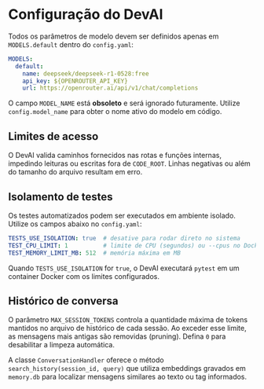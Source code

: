 # Configuração do DevAI

Todos os parâmetros de modelo devem ser definidos apenas em `MODELS.default` dentro do `config.yaml`:

```yaml
MODELS:
  default:
    name: deepseek/deepseek-r1-0528:free
    api_key: ${OPENROUTER_API_KEY}
    url: https://openrouter.ai/api/v1/chat/completions
```

O campo `MODEL_NAME` está **obsoleto** e será ignorado futuramente. Utilize `config.model_name` para obter o nome ativo do modelo em código.


## Limites de acesso
O DevAI valida caminhos fornecidos nas rotas e funções internas, impedindo leituras ou escritas fora de `CODE_ROOT`. Linhas negativas ou além do tamanho do arquivo resultam em erro.

## Isolamento de testes

Os testes automatizados podem ser executados em ambiente isolado. Utilize os campos abaixo no `config.yaml`:

```yaml
TESTS_USE_ISOLATION: true  # desative para rodar direto no sistema
TEST_CPU_LIMIT: 1          # limite de CPU (segundos) ou --cpus no Docker
TEST_MEMORY_LIMIT_MB: 512  # memória máxima em MB
```

Quando `TESTS_USE_ISOLATION` for `true`, o DevAI executará `pytest` em um container Docker com os limites configurados.

## Histórico de conversa

O parâmetro `MAX_SESSION_TOKENS` controla a quantidade máxima de tokens mantidos no arquivo de histórico de cada sessão. Ao exceder esse limite, as mensagens mais antigas são removidas (pruning). Defina `0` para desabilitar a limpeza automática.

A classe `ConversationHandler` oferece o método `search_history(session_id, query)` que utiliza embeddings gravados em `memory.db` para localizar mensagens similares ao texto ou tag informados.

